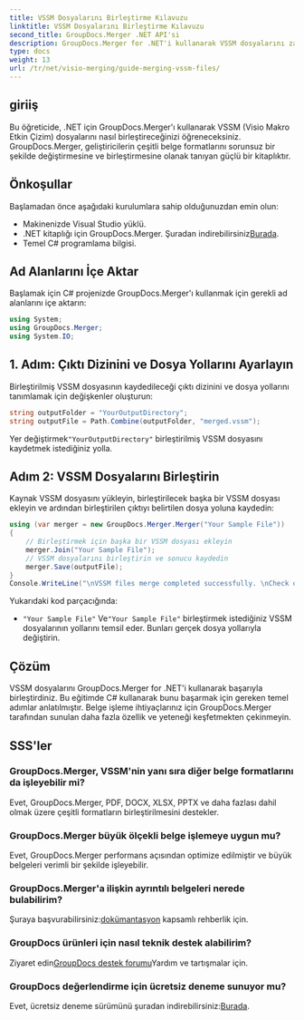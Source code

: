 ```yaml
---
title: VSSM Dosyalarını Birleştirme Kılavuzu
linktitle: VSSM Dosyalarını Birleştirme Kılavuzu
second_title: GroupDocs.Merger .NET API'si
description: GroupDocs.Merger for .NET'i kullanarak VSSM dosyalarını zahmetsizce nasıl birleştireceğinizi öğrenin. C# geliştiricileri için adım adım kılavuz.
type: docs
weight: 13
url: /tr/net/visio-merging/guide-merging-vssm-files/
---
```

## giriiş
Bu öğreticide, .NET için GroupDocs.Merger'ı kullanarak VSSM (Visio Makro Etkin Çizim) dosyalarını nasıl birleştireceğinizi öğreneceksiniz. GroupDocs.Merger, geliştiricilerin çeşitli belge formatlarını sorunsuz bir şekilde değiştirmesine ve birleştirmesine olanak tanıyan güçlü bir kitaplıktır.
## Önkoşullar
Başlamadan önce aşağıdaki kurulumlara sahip olduğunuzdan emin olun:
- Makinenizde Visual Studio yüklü.
-  .NET kitaplığı için GroupDocs.Merger. Şuradan indirebilirsiniz[Burada](https://releases.groupdocs.com/merger/net/).
- Temel C# programlama bilgisi.

## Ad Alanlarını İçe Aktar
Başlamak için C# projenizde GroupDocs.Merger'ı kullanmak için gerekli ad alanlarını içe aktarın:
```csharp
using System; 
using GroupDocs.Merger;
using System.IO;
```
## 1. Adım: Çıktı Dizinini ve Dosya Yollarını Ayarlayın
Birleştirilmiş VSSM dosyasının kaydedileceği çıktı dizinini ve dosya yollarını tanımlamak için değişkenler oluşturun:
```csharp
string outputFolder = "YourOutputDirectory";
string outputFile = Path.Combine(outputFolder, "merged.vssm");
```
 Yer değiştirmek`"YourOutputDirectory"` birleştirilmiş VSSM dosyasını kaydetmek istediğiniz yolla.
## Adım 2: VSSM Dosyalarını Birleştirin
Kaynak VSSM dosyasını yükleyin, birleştirilecek başka bir VSSM dosyası ekleyin ve ardından birleştirilen çıktıyı belirtilen dosya yoluna kaydedin:
```csharp
using (var merger = new GroupDocs.Merger.Merger("Your Sample File"))
{
    // Birleştirmek için başka bir VSSM dosyası ekleyin
    merger.Join("Your Sample File");
    // VSSM dosyalarını birleştirin ve sonucu kaydedin
    merger.Save(outputFile);
}
Console.WriteLine("\nVSSM files merge completed successfully. \nCheck output in {0}", outputFolder);
```
Yukarıdaki kod parçacığında:
- `"Your Sample File"` Ve`"Your Sample File"` birleştirmek istediğiniz VSSM dosyalarının yollarını temsil eder. Bunları gerçek dosya yollarıyla değiştirin.

## Çözüm
VSSM dosyalarını GroupDocs.Merger for .NET'i kullanarak başarıyla birleştirdiniz. Bu eğitimde C# kullanarak bunu başarmak için gereken temel adımlar anlatılmıştır. Belge işleme ihtiyaçlarınız için GroupDocs.Merger tarafından sunulan daha fazla özellik ve yeteneği keşfetmekten çekinmeyin.

## SSS'ler
### GroupDocs.Merger, VSSM'nin yanı sıra diğer belge formatlarını da işleyebilir mi?
Evet, GroupDocs.Merger, PDF, DOCX, XLSX, PPTX ve daha fazlası dahil olmak üzere çeşitli formatların birleştirilmesini destekler.
### GroupDocs.Merger büyük ölçekli belge işlemeye uygun mu?
Evet, GroupDocs.Merger performans açısından optimize edilmiştir ve büyük belgeleri verimli bir şekilde işleyebilir.
### GroupDocs.Merger'a ilişkin ayrıntılı belgeleri nerede bulabilirim?
 Şuraya başvurabilirsiniz:[dokümantasyon](https://reference.groupdocs.com/merger/net/) kapsamlı rehberlik için.
### GroupDocs ürünleri için nasıl teknik destek alabilirim?
 Ziyaret edin[GroupDocs destek forumu](https://forum.groupdocs.com/c/merger/32)Yardım ve tartışmalar için.
### GroupDocs değerlendirme için ücretsiz deneme sunuyor mu?
 Evet, ücretsiz deneme sürümünü şuradan indirebilirsiniz:[Burada](https://releases.groupdocs.com/).